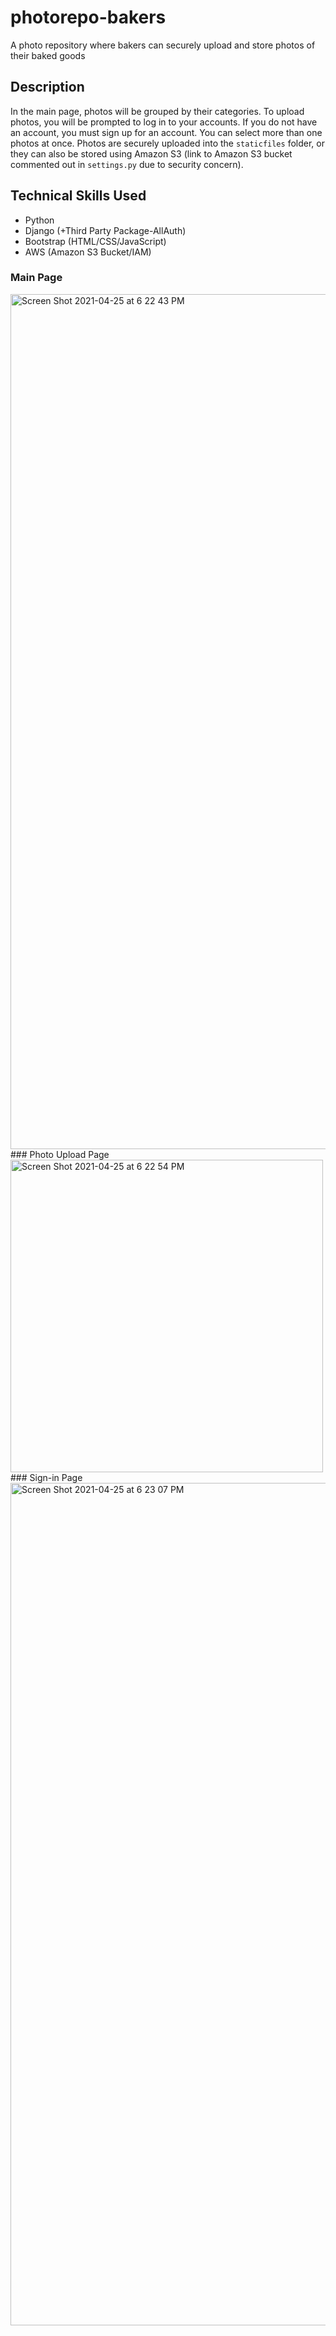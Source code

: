 # photorepo-bakers
A photo repository where bakers can securely upload and store photos of their baked goods

## Description 
In the main page, photos will be grouped by their categories. 
To upload photos, you will be prompted to log in to your accounts.
If you do not have an account, you must sign up for an account. You can select more than one photos at once.
Photos are securely uploaded into the `staticfiles` folder, or they can also be stored using Amazon S3 (link to Amazon S3 bucket commented out in `settings.py` due to security concern).

## Technical Skills Used
- Python
- Django (+Third Party Package-AllAuth)
- Bootstrap (HTML/CSS/JavaScript)
- AWS (Amazon S3 Bucket/IAM)

### Main Page
<img width="1368" alt="Screen Shot 2021-04-25 at 6 22 43 PM" src="https://user-images.githubusercontent.com/70910096/116011696-3ed9da80-a5f4-11eb-92f8-9d4b36801980.png">
### Photo Upload Page
<img width="500" alt="Screen Shot 2021-04-25 at 6 22 54 PM" src="https://user-images.githubusercontent.com/70910096/116011698-426d6180-a5f4-11eb-8817-6a33084fa0db.png">
### Sign-in Page
<img width="1348" alt="Screen Shot 2021-04-25 at 6 23 07 PM" src="https://user-images.githubusercontent.com/70910096/116011699-44372500-a5f4-11eb-81c5-3ebfb5ddd1bd.png">
